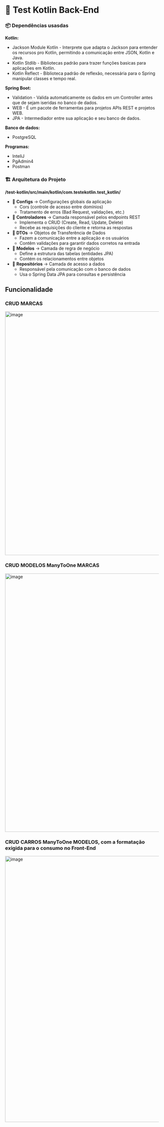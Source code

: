# 📝 Test Kotlin Back-End

### 📦 Dependências usasdas 
**Kotlin:**   
* Jackson Module Kotlin - Interprete que adapta o Jackson para entender os recursos pro Kotlin, permitindo a comunicação entre JSON, Kotlin e Java.
* Kotlin Stdlib - Bibliotecas padrão para trazer funções basicas para aplicações em Kotlin.  
* Kotlin Reflect - Biblioteca padrão de reflexão, necessária para o Spring manipular classes e tempo real. 

**Spring Boot:**  

* Validation - Valida automaticamente os dados em um Controller antes que de sejam iseridas no banco de dados.  
* WEB - É um pacote de ferramentas para projetos APIs REST e projetos WEB.  
* JPA - Intermediador entre sua aplicação e seu banco de dados.  
  
  
**Banco de dados:** <br/> 
*  PostgreSQL    
  
**Programas:**<br/>
* InteliJ  
* PgAdmin4
* Postman  

### 🏗 Arquitetura do Projeto

**/test-kotlin/src/main/kotlin/com.testekotlin.test_kotlin/**  
* 📂 **Configs** → Configurações globais da aplicação<br/>
  * Cors (controle de acesso entre domínios)<br/>
  * Tratamento de erros (Bad Request, validações, etc.)<br/>  
* 📂 **Controladores** → Camada responsável pelos endpoints REST<br/>
  * Implementa o CRUD (Create, Read, Update, Delete)<br/>
  * Recebe as requisições do cliente e retorna as respostas<br/>  
* 📂 **DTOs** → Objetos de Transferência de Dados<br/>  
  * Fazem a comunicação entre a aplicação e os usuários
  * Contêm validações para garantir dados corretos na entrada  
* 📂 **Modelos** → Camada de regra de negócio<br/>
  * Define a estrutura das tabelas (entidades JPA)<br/>
  * Contém os relacionamentos entre objetos<br/>
* 📂 **Repositórios** → Camada de acesso a dados<br/>
  * Responsável pela comunicação com o banco de dados
  * Usa o Spring Data JPA para consultas e persistência

## Funcionalidade
### CRUD MARCAS  
<img width="770" height="798" alt="image" src="https://github.com/user-attachments/assets/87923920-50d7-4904-8e0b-b4a652324c28" />  <br/>
### CRUD MODELOS ManyToOne MARCAS   
<img width="814" height="846" alt="image" src="https://github.com/user-attachments/assets/6b1eb3ce-fe50-47d5-94c1-4b65c8a31460" />  <br/>
### CRUD CARROS ManyToOne MODELOS, com a formatação exigida para o consumo no Front-End
<img width="829" height="871" alt="image" src="https://github.com/user-attachments/assets/6e48e1c7-930f-4948-b427-559dbad52f34" /> <br/>

